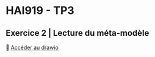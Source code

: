# HAI919 - TP3

## Exercice 2 | Lecture du méta-modèle

🔗 [Accéder au drawio](https://drive.google.com/file/d/1r6o7AHZf8tTlb5Ovx5mCXEvmAcYag4Kk/view)
